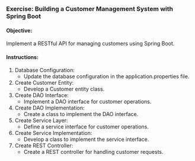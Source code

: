 ### Exercise: Building a Customer Management System with Spring Boot

#### Objective: 
Implement a RESTful API for managing customers using Spring Boot.

#### Instructions:
1.	Database Configuration:
    -	Update the database configuration in the application.properties file.
2.	Create Customer Entity:
    -	Develop a Customer entity class.
3.	Create DAO Interface:
    -	Implement a DAO interface for customer operations.
4.	Create DAO Implementation:
    -	Create a class to implement the DAO interface.
5.	Create Service Layer:
    -	Define a service interface for customer operations.
6.	Create Service Implementation:
    -	Develop a class to implement the service interface.
7.	Create REST Controller:
    -	Create a REST controller for handling customer requests.
